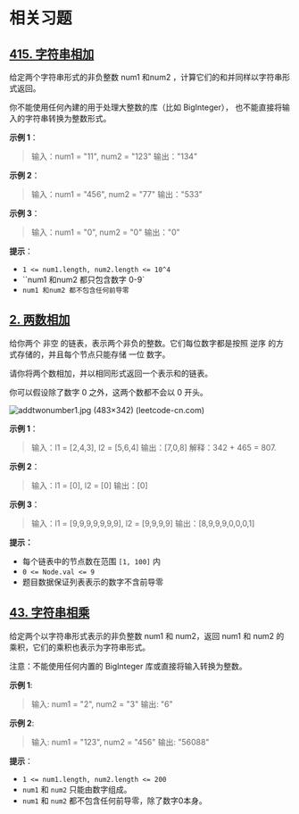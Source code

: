 # 相关习题

## [415. 字符串相加](https://leetcode-cn.com/problems/add-strings/)

给定两个字符串形式的非负整数 num1 和num2 ，计算它们的和并同样以字符串形式返回。

你不能使用任何內建的用于处理大整数的库（比如 BigInteger）， 也不能直接将输入的字符串转换为整数形式。

 

**示例 1**：

> 输入：num1 = "11", num2 = "123"
> 输出："134"

**示例 2**：

> 输入：num1 = "456", num2 = "77"
> 输出："533"

**示例 3**：

> 输入：num1 = "0", num2 = "0"
> 输出："0"



**提示**：

* `1 <= num1.length, num2.length <= 10^4`
* ``num1 和num2 都只包含数字 0-9`
* `num1 和num2 都不包含任何前导零`



## [2. 两数相加](https://leetcode-cn.com/problems/add-two-numbers/)

给你两个 非空 的链表，表示两个非负的整数。它们每位数字都是按照 逆序 的方式存储的，并且每个节点只能存储 一位 数字。

请你将两个数相加，并以相同形式返回一个表示和的链表。

你可以假设除了数字 0 之外，这两个数都不会以 0 开头。



![addtwonumber1.jpg (483×342) (leetcode-cn.com)](https://assets.leetcode-cn.com/aliyun-lc-upload/uploads/2021/01/02/addtwonumber1.jpg)

**示例 1**：

> 输入：l1 = [2,4,3], l2 = [5,6,4]
> 输出：[7,0,8]
> 解释：342 + 465 = 807.

**示例 2**：

> 输入：l1 = [0], l2 = [0]
> 输出：[0]

**示例 3**：

> 输入：l1 = [9,9,9,9,9,9,9], l2 = [9,9,9,9]
> 输出：[8,9,9,9,0,0,0,1]

**提示：**

- 每个链表中的节点数在范围 `[1, 100]` 内
- `0 <= Node.val <= 9`
- 题目数据保证列表表示的数字不含前导零

## [43. 字符串相乘](https://leetcode-cn.com/problems/multiply-strings/)

给定两个以字符串形式表示的非负整数 num1 和 num2，返回 num1 和 num2 的乘积，它们的乘积也表示为字符串形式。

注意：不能使用任何内置的 BigInteger 库或直接将输入转换为整数。

 

**示例 1**:

> 输入: num1 = "2", num2 = "3"
> 输出: "6"

**示例 2**:

> 输入: num1 = "123", num2 = "456"
> 输出: "56088"

**提示**：

* `1 <= num1.length, num2.length <= 200`
* `num1` 和 `num2` 只能由数字组成。
* `num1` 和 `num2` 都不包含任何前导零，除了数字0本身。
